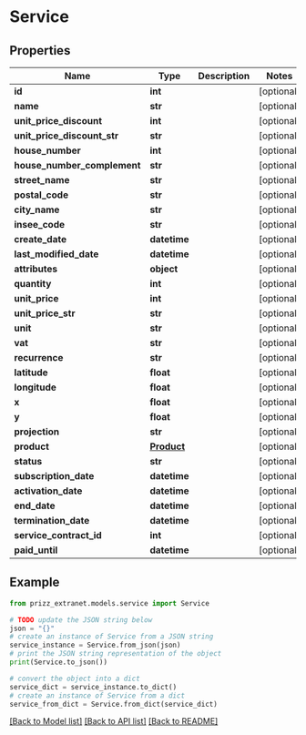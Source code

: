 # Service


## Properties

Name | Type | Description | Notes
------------ | ------------- | ------------- | -------------
**id** | **int** |  | [optional] 
**name** | **str** |  | [optional] 
**unit_price_discount** | **int** |  | [optional] 
**unit_price_discount_str** | **str** |  | [optional] 
**house_number** | **int** |  | [optional] 
**house_number_complement** | **str** |  | [optional] 
**street_name** | **str** |  | [optional] 
**postal_code** | **str** |  | [optional] 
**city_name** | **str** |  | [optional] 
**insee_code** | **str** |  | [optional] 
**create_date** | **datetime** |  | [optional] 
**last_modified_date** | **datetime** |  | [optional] 
**attributes** | **object** |  | [optional] 
**quantity** | **int** |  | [optional] 
**unit_price** | **int** |  | [optional] 
**unit_price_str** | **str** |  | [optional] 
**unit** | **str** |  | [optional] 
**vat** | **str** |  | [optional] 
**recurrence** | **str** |  | [optional] 
**latitude** | **float** |  | [optional] 
**longitude** | **float** |  | [optional] 
**x** | **float** |  | [optional] 
**y** | **float** |  | [optional] 
**projection** | **str** |  | [optional] 
**product** | [**Product**](Product.md) |  | [optional] 
**status** | **str** |  | [optional] 
**subscription_date** | **datetime** |  | [optional] 
**activation_date** | **datetime** |  | [optional] 
**end_date** | **datetime** |  | [optional] 
**termination_date** | **datetime** |  | [optional] 
**service_contract_id** | **int** |  | [optional] 
**paid_until** | **datetime** |  | [optional] 

## Example

```python
from prizz_extranet.models.service import Service

# TODO update the JSON string below
json = "{}"
# create an instance of Service from a JSON string
service_instance = Service.from_json(json)
# print the JSON string representation of the object
print(Service.to_json())

# convert the object into a dict
service_dict = service_instance.to_dict()
# create an instance of Service from a dict
service_from_dict = Service.from_dict(service_dict)
```
[[Back to Model list]](../README.md#documentation-for-models) [[Back to API list]](../README.md#documentation-for-api-endpoints) [[Back to README]](../README.md)


